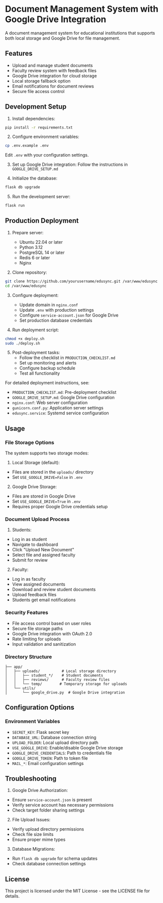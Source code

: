 # Document Management System with Google Drive Integration

A document management system for educational institutions that supports both local storage and Google Drive for file management.

## Features

- Upload and manage student documents
- Faculty review system with feedback files
- Google Drive integration for cloud storage
- Local storage fallback option
- Email notifications for document reviews
- Secure file access control

## Development Setup

1. Install dependencies:
```bash
pip install -r requirements.txt
```

2. Configure environment variables:
```bash
cp .env.example .env
```
Edit `.env` with your configuration settings.

3. Set up Google Drive integration:
Follow the instructions in `GOOGLE_DRIVE_SETUP.md`

4. Initialize the database:
```bash
flask db upgrade
```

5. Run the development server:
```bash
flask run
```

## Production Deployment

1. Prepare server:
   - Ubuntu 22.04 or later
   - Python 3.12
   - PostgreSQL 14 or later
   - Redis 6 or later
   - Nginx

2. Clone repository:
```bash
git clone https://github.com/yourusername/edusync.git /var/www/edusync
cd /var/www/edusync
```

3. Configure deployment:
   - Update domain in `nginx.conf`
   - Update `.env` with production settings
   - Configure `service-account.json` for Google Drive
   - Set production database credentials

4. Run deployment script:
```bash
chmod +x deploy.sh
sudo ./deploy.sh
```

5. Post-deployment tasks:
   - Follow the checklist in `PRODUCTION_CHECKLIST.md`
   - Set up monitoring and alerts
   - Configure backup schedule
   - Test all functionality

For detailed deployment instructions, see:
- `PRODUCTION_CHECKLIST.md`: Pre-deployment checklist
- `GOOGLE_DRIVE_SETUP.md`: Google Drive configuration
- `nginx.conf`: Web server configuration
- `gunicorn.conf.py`: Application server settings
- `edusync.service`: Systemd service configuration

## Usage

### File Storage Options

The system supports two storage modes:

1. Local Storage (default):
- Files are stored in the `uploads/` directory
- Set `USE_GOOGLE_DRIVE=False` in `.env`

2. Google Drive Storage:
- Files are stored in Google Drive
- Set `USE_GOOGLE_DRIVE=True` in `.env`
- Requires proper Google Drive credentials setup

### Document Upload Process

1. Students:
- Log in as student
- Navigate to dashboard
- Click "Upload New Document"
- Select file and assigned faculty
- Submit for review

2. Faculty:
- Log in as faculty
- View assigned documents
- Download and review student documents
- Upload feedback files
- Students get email notifications

### Security Features

- File access control based on user roles
- Secure file storage paths
- Google Drive integration with OAuth 2.0
- Rate limiting for uploads
- Input validation and sanitization

### Directory Structure

```
├── app/
│   ├── uploads/          # Local storage directory
│   │   ├── student_*/    # Student documents
│   │   ├── reviews/      # Faculty review files
│   │   └── temp/        # Temporary storage for uploads
│   └── utils/
│       └── google_drive.py  # Google Drive integration
```

## Configuration Options

### Environment Variables

- `SECRET_KEY`: Flask secret key
- `DATABASE_URL`: Database connection string
- `UPLOAD_FOLDER`: Local upload directory path
- `USE_GOOGLE_DRIVE`: Enable/disable Google Drive storage
- `GOOGLE_DRIVE_CREDENTIALS`: Path to credentials file
- `GOOGLE_DRIVE_TOKEN`: Path to token file
- `MAIL_*`: Email configuration settings

## Troubleshooting

1. Google Drive Authorization:
- Ensure `service-account.json` is present
- Verify service account has necessary permissions
- Check target folder sharing settings

2. File Upload Issues:
- Verify upload directory permissions
- Check file size limits
- Ensure proper mime types

3. Database Migrations:
- Run `flask db upgrade` for schema updates
- Check database connection settings

## License

This project is licensed under the MIT License - see the LICENSE file for details.
